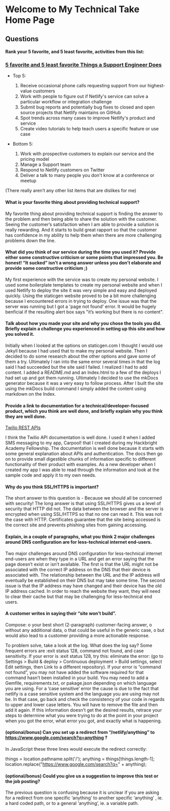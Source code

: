 # Welcome to My Technical Take Home Page

## Questions

#### Rank your 5 favorite, and 5 least favorite, activities from this list: 
### [5 favorite and 5 least favorite Things a Support Engineer Does](https://gist.github.com/fool/b0f254ff8c72a5765b6a9138249789d6)

* Top 5:

    1. Receive occasional phone calls requesting support from our highest-value customers
    2. Work with people to figure out if Netlify's service can solve a particular workflow or integration challenge
    3. Submit bug reports and potentially bug fixes to closed and open source projects that Netlify maintains on GitHub
    4. Spot trends across many cases to improve Netlify's product and service
    5. Create video tutorials to help teach users a specific feature or use case

*  Bottom 5:
    1. Work with prospective customers to explain our service and the pricing model
    2. Manage a Support team
    3. Respond to Netlify customers on Twitter
    4. Deliver a talk to many people you don't know at a conference or meetup

(There really aren’t any other list items that are dislikes for me)



#### What is your favorite thing about providing technical support?

My favorite thing about providing technical support is finding the answer to the problem and then being able to share the solution with the customer. Seeing the customer’s satisfaction when I am able to provide a solution is really rewarding. And it starts to build great rapport so that the customer has confidence in my ability to help them when there are more challenging problems down the line. 



#### What did you think of our service during the time you used it?  Provide either some constructive criticism or some points that impressed you.  Be honest!  “It sucked” isn’t a wrong answer unless you don’t elaborate and provide some constructive criticism ;)

My first experience with the service was to create my personal website. I used some boilerplate templates to create my personal website and when I used Netlify to deploy the site it was very simple and easy and deployed quickly. 
Using the staticgen website proved to be a bit more challenging because I encountered errors in trying to deploy.  One issue was that the server was running but I got a 'page not found' error. It would be hugely benficial if the resulting alert box says "it’s working but there is no content". 



#### Talk about how you made your site and why you chose the tools you did.  Briefly explain a challenge you experienced in setting up this site and how you solved it.

Initially when I looked at the options on staticgen.com I thought I would use Jekyll because I had used that to make my personal website. Then I decided to do some research about the other options and gave some of them a try. Ultimately I ran into the same error several times in that the log said I had succeeded but the site said I failed. I realized I had to add content. I added a README.md and an Index.html to a few of the deploys I had set up and got them running. Ultimately I decided to use the mkDocs generator because it was a very easy to follow process.  After I built the site using the mkDocs build command I simply added the content using markdown on the Index.



#### Provide a link to documentation for a technical/developer-focused product, which you think are well done, and briefly explain why you think they are well done.

[Twilio REST APIs](https://www.twilio.com/docs/usage/api)

I think the Twilio API documentation is well done. I used it when I added SMS messaging to my app, Carpool! that I created during my Hackbright Academy Fellowship.  The documentation is well done because it starts with some general explanation about APIs and authentication. The docs then go on to provide small digestible chunks of information specific to different functionality of their product with examples. As a new developer when I created my app I was able to read through the information and look at the sample code and apply it to my own needs. 



#### Why do you think SSL/HTTPS is important? 

The short answer to this question is - Because we should all be concerned with security! The long answer is that using SSL/HTTPS gives us a level of security that HTTP did not. The data between the browser and the server is encrypted when using SSL/HTTPS so that no one can read it. This was not the case with HTTP.   Certificates guarantee that the site being accessed is the correct site and prevents phishing sites from gaining accessing. 



#### Explain, in a couple of paragraphs, what you think 2 major challenges around DNS configuration are for less-technical internet end-users.
Two major challenges around DNS configuration for less-technical internet end-users are when they type in a URL and get an error saying that the page doesn’t exist or isn’t available. The first is that the URL might not be associated with the correct IP address on the DNS that their device is associated with. The relationship between the URL and the IP address will eventually be established on their DNS but may take some time. The second issue is that the IP address may have changed and their device has the old IP address cached. In order to reach the website they want, they will need to clear their cache but that may be challenging for less-technical end users. 



#### A customer writes in saying their “site won’t build”.  
Compose:
o	your best short (2-paragraph) customer-facing answer, 
o	without any additional data, 
o	that could be useful in the generic case, 
o	but would also lead to a customer providing a more actionable response.

To problem solve, take a look at the log. What does the log say? Some frequent errors are :exit status 128, command not found, and case sensitivity. If your error is :exit status 128, try this: eliminate the error: (go to Settings > Build & deploy > Continuous deployment > Build settings, select Edit settings, then Link to a different repository). If your error is “command not found”, you may not have added the software required for that command hasn’t been installed in your build. You may need to add a Gemfile, requirements.txt, or pakage.json depending on which language you are using. For a ‘case sensitive’ error the cause is due to the fact that netlify is a case sensitive system and the language you are using may not be. In that case, go back and check the consistency of your code in regards to upper and lower case letters. You will have to remove the file and then add it again. 
If this information doesn’t get the desired results, retrace your steps to determine what you were trying to do at the point in your project when you got the error, what error you got, and exactly what is happening. 



#### (optional/bonus) Can you set up a redirect from “/netlify/anything” to https://www.google.com/search?q=anything ?
In JavaScript these three lines would execute the redirect correctly:

things = location.pathname.split('/');
    anything = things[things.length-1];
    location.replace("https://www.google.com/search?q=" + anything);	



#### (optional/bonus) Could you give us a suggestion to improve this test or the job posting?
The previous question is confusing because it is unclear if you are asking for a redirect from one specific ‘anything’ to another specific ‘anything’ , ie. a hard coded path, or to a general ‘anything’, ie. a variable path.  








